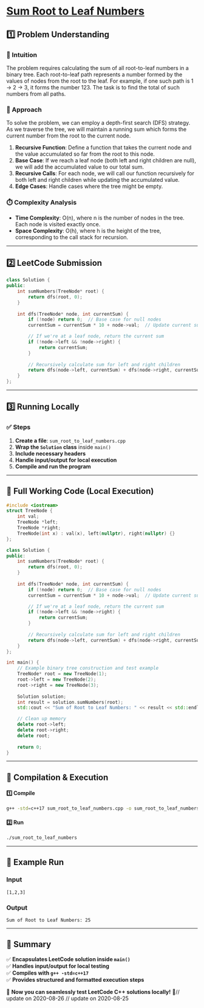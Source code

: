 # **[Sum Root to Leaf Numbers](https://leetcode.com/problems/sum-root-to-leaf-numbers/description/)**  

## **1️⃣ Problem Understanding**  
### **📌 Intuition**  
The problem requires calculating the sum of all root-to-leaf numbers in a binary tree. Each root-to-leaf path represents a number formed by the values of nodes from the root to the leaf. For example, if one such path is 1 → 2 → 3, it forms the number 123. The task is to find the total of such numbers from all paths.

### **🚀 Approach**  
To solve the problem, we can employ a depth-first search (DFS) strategy. As we traverse the tree, we will maintain a running sum which forms the current number from the root to the current node.

1. **Recursive Function**: Define a function that takes the current node and the value accumulated so far from the root to this node.
2. **Base Case**: If we reach a leaf node (both left and right children are null), we will add the accumulated value to our total sum.
3. **Recursive Calls**: For each node, we will call our function recursively for both left and right children while updating the accumulated value.
4. **Edge Cases**: Handle cases where the tree might be empty.

### **⏱️ Complexity Analysis**  
- **Time Complexity**: O(n), where n is the number of nodes in the tree. Each node is visited exactly once.
- **Space Complexity**: O(h), where h is the height of the tree, corresponding to the call stack for recursion.

---  

## **2️⃣ LeetCode Submission**  
```cpp
class Solution {
public:
    int sumNumbers(TreeNode* root) {
        return dfs(root, 0);
    }
    
    int dfs(TreeNode* node, int currentSum) {
        if (!node) return 0;  // Base case for null nodes
        currentSum = currentSum * 10 + node->val;  // Update current sum

        // If we're at a leaf node, return the current sum
        if (!node->left && !node->right) {
            return currentSum;
        }
        
        // Recursively calculate sum for left and right children
        return dfs(node->left, currentSum) + dfs(node->right, currentSum);
    }
};
```  

---  

## **3️⃣ Running Locally**  
### **✅ Steps**  
1. **Create a file**: `sum_root_to_leaf_numbers.cpp`  
2. **Wrap the `Solution` class** inside `main()`  
3. **Include necessary headers**  
4. **Handle input/output for local execution**  
5. **Compile and run the program**  

---  

## **📝 Full Working Code (Local Execution)**  
```cpp
#include <iostream>
struct TreeNode {
    int val;
    TreeNode *left;
    TreeNode *right;
    TreeNode(int x) : val(x), left(nullptr), right(nullptr) {}
};

class Solution {
public:
    int sumNumbers(TreeNode* root) {
        return dfs(root, 0);
    }
    
    int dfs(TreeNode* node, int currentSum) {
        if (!node) return 0;  // Base case for null nodes
        currentSum = currentSum * 10 + node->val;  // Update current sum

        // If we're at a leaf node, return the current sum
        if (!node->left && !node->right) {
            return currentSum;
        }
        
        // Recursively calculate sum for left and right children
        return dfs(node->left, currentSum) + dfs(node->right, currentSum);
    }
};

int main() {
    // Example binary tree construction and test example
    TreeNode* root = new TreeNode(1);
    root->left = new TreeNode(2);
    root->right = new TreeNode(3);
    
    Solution solution;
    int result = solution.sumNumbers(root);
    std::cout << "Sum of Root to Leaf Numbers: " << result << std::endl; // Expected output: 25 (12 + 13)

    // Clean up memory
    delete root->left;
    delete root->right;
    delete root;
    
    return 0;
}
```  

---  

## **🔧 Compilation & Execution**  
#### **1️⃣ Compile**  
```bash
g++ -std=c++17 sum_root_to_leaf_numbers.cpp -o sum_root_to_leaf_numbers
```  

#### **2️⃣ Run**  
```bash
./sum_root_to_leaf_numbers
```  

---  

## **🎯 Example Run**  
### **Input**  
```
[1,2,3]
```  
### **Output**  
```
Sum of Root to Leaf Numbers: 25
```  

---  

## **📌 Summary**  
✅ **Encapsulates LeetCode solution inside `main()`**  
✅ **Handles input/output for local testing**  
✅ **Compiles with `g++ -std=c++17`**  
✅ **Provides structured and formatted execution steps**  

🚀 **Now you can seamlessly test LeetCode C++ solutions locally!** 🚀// update on 2020-08-26
// update on 2020-08-25
